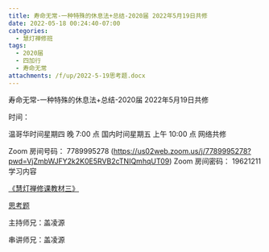 ```yaml
---
title: 寿命无常-一种特殊的休息法+总结-2020届 2022年5月19日共修
date: 2022-05-18 00:24:40-07:00
categories:
  - 慧灯禅修班
tags:
  - 2020届
  - 四加行
  - 寿命无常
attachments: /f/up/2022-5-19思考题.docx
---
```

寿命无常-一种特殊的休息法+总结-2020届 2022年5月19日共修

时间：

温哥华时间星期四 晚 7:00 点
国内时间星期五 上午 10:00 点
网络共修

Zoom 房间号码： 7789995278 (https://us02web.zoom.us/j/7789995278?pwd=VjZmbWJFY2k2K0E5RVB2cTNIQmhqUT09)
Zoom 房间密码： 19621211
学习内容

[《慧灯禅修课教材三》 ](https://s3.ap-northeast-1.wasabisys.com/hdcx/hdv/f/up/慧灯禅修课教材三_五加行开示录-寿命无常.pdf)

[思考题 ](https://s3.ap-northeast-1.wasabisys.com/hdcx/hdv/f/up/2022-5-19思考题.docx)

主持师兄：盖凌源

串讲师兄：盖凌源

